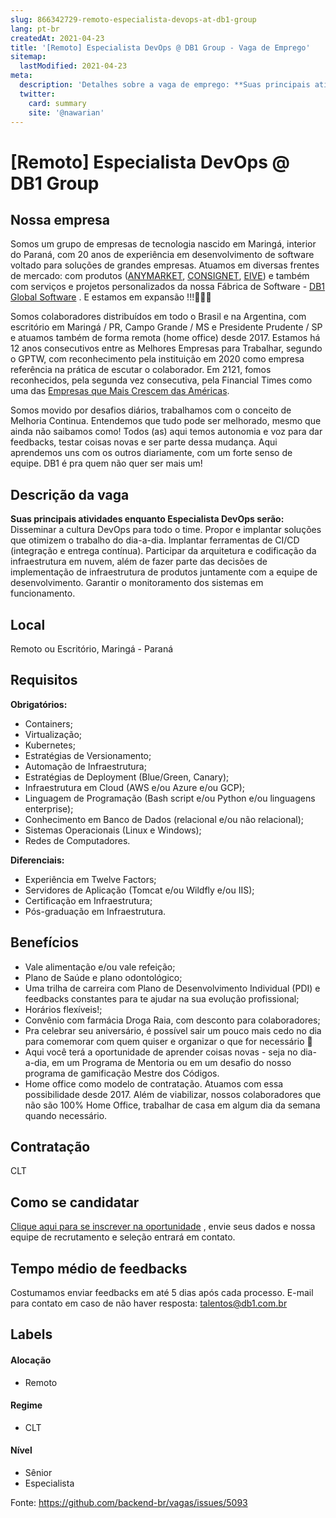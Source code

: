 ```yaml
---
slug: 866342729-remoto-especialista-devops-at-db1-group
lang: pt-br
createdAt: 2021-04-23
title: '[Remoto] Especialista DevOps @ DB1 Group - Vaga de Emprego'
sitemap:
  lastModified: 2021-04-23
meta:
  description: 'Detalhes sobre a vaga de emprego: **Suas principais atividades enquanto Especialista DevOps serão:** Disseminar a cultura DevOps para todo o time. Propor e implantar soluções que otimizem o trabalho do dia-a-dia. Implantar ferramentas de CI/CD (integração e entrega contínua). Participar da arquitetura e codificação da infraestrutura em nuvem, além de fazer parte das decisões de implementação de infraestrutura de produtos juntamente com a equipe de desenvolvimento. Garantir o monitoramento dos sistemas em funcionamento.'
  twitter:
    card: summary
    site: '@nawarian'
---
```


# [Remoto] Especialista DevOps @ DB1 Group

## Nossa empresa

Somos um grupo de empresas de tecnologia nascido em Maringá, interior do Paraná, com 20 anos de experiência em desenvolvimento de software voltado para soluções de grandes empresas. Atuamos em diversas frentes de mercado: com produtos ([ANYMARKET](https://anymarket.com.br/), [CONSIGNET](https://www.consignet.com.br/), [EIVE](https://eive.com.br/)) e também com serviços e projetos personalizados da nossa Fábrica de Software - [DB1 Global Software](https://www.db1.com.br/) . E estamos em expansão !!!🚀🚀🚀

Somos colaboradores distribuídos em todo o Brasil e na Argentina, com escritório em Maringá / PR, Campo Grande / MS e Presidente Prudente / SP e atuamos também de forma remota (home office) desde 2017. Estamos há 12 anos consecutivos entre as Melhores Empresas para Trabalhar, segundo o GPTW, com reconhecimento pela instituição em 2020 como empresa referência na prática de escutar o colaborador. Em 2121, fomos reconhecidos, pela segunda vez consecutiva, pela Financial Times como uma das [Empresas que Mais Crescem das Américas](https://www.ft.com/content/ac773779-98ba-442d-a1f2-a14f1a67ddfe). 

Somos movido por desafios diários, trabalhamos com o conceito de Melhoria Continua. Entendemos que tudo pode ser melhorado, mesmo que ainda não saibamos como! Todos (as) aqui temos autonomia e voz para dar feedbacks, testar coisas novas e ser parte dessa mudança. Aqui aprendemos uns com os outros diariamente, com um forte senso de equipe. DB1 é pra quem não quer ser mais um!

## Descrição da vaga

**Suas principais atividades enquanto Especialista DevOps serão:**
Disseminar a cultura DevOps para todo o time.
Propor e implantar soluções que otimizem o trabalho do dia-a-dia.
Implantar ferramentas de CI/CD (integração e entrega contínua).
Participar da arquitetura e codificação da infraestrutura em nuvem, além de fazer parte das decisões de implementação de infraestrutura de produtos juntamente com a equipe de desenvolvimento.
Garantir o monitoramento dos sistemas em funcionamento.

## Local

Remoto ou Escritório, Maringá - Paraná

## Requisitos

**Obrigatórios:**

- Containers;
- Virtualização;
- Kubernetes;
- Estratégias de Versionamento;
- Automação de Infraestrutura;
- Estratégias de Deployment (Blue/Green, Canary);
- Infraestrutura em Cloud (AWS e/ou Azure e/ou GCP);
- Linguagem de Programação (Bash script e/ou Python e/ou linguagens enterprise);
- Conhecimento em Banco de Dados (relacional e/ou não relacional);
- Sistemas Operacionais (Linux e Windows);
- Redes de Computadores.

**Diferenciais:**

- Experiência em Twelve Factors;
- Servidores de Aplicação (Tomcat e/ou Wildfly e/ou IIS);
- Certificação em Infraestrutura;
- Pós-graduação em Infraestrutura.

## Benefícios

- Vale alimentação e/ou vale refeição;
- Plano de Saúde e plano odontológico;
- Uma trilha de carreira com Plano de Desenvolvimento Individual (PDI) e feedbacks constantes para te ajudar na sua evolução profissional;
- Horários flexíveis!;
- Convênio com farmácia Droga Raia, com desconto para colaboradores;
- Pra celebrar seu aniversário, é possível sair um pouco mais cedo no dia para comemorar com quem quiser e organizar o que for necessário 🥳
- Aqui você terá a oportunidade de aprender coisas novas - seja no dia-a-dia, em um Programa de Mentoria ou em um desafio do nosso programa de gamificação Mestre dos Códigos.
- Home office como modelo de contratação. Atuamos com essa possibilidade desde 2017. Além de viabilizar, nossos colaboradores que não são 100% Home Office, trabalhar de casa em algum dia da semana quando necessário.

## Contratação

CLT

## Como se candidatar

[Clique aqui para se inscrever na oportunidade](https://vagasdb1.recruiterbox.com/jobs/fk0uu2i?source=Github) , envie seus dados e nossa equipe de recrutamento e seleção entrará em contato.

## Tempo médio de feedbacks

Costumamos enviar feedbacks em até 5 dias após cada processo.
E-mail para contato em caso de não haver resposta: talentos@db1.com.br

## Labels

#### Alocação

- Remoto

#### Regime
- CLT

#### Nível
- Sênior
- Especialista

Fonte: https://github.com/backend-br/vagas/issues/5093